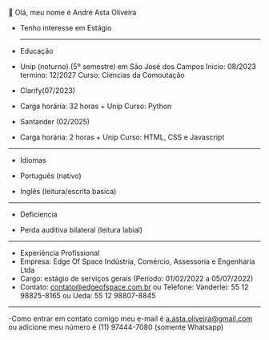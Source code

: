 👋 Olá, meu nome é André Asta Oliveira
- Tenho interesse em Estágio

  ________________________________________________________________________________________________________________________________________________________________________________________
- Educação

- Unip (noturno) (5º semestre) em São José dos Campos
  Inicio: 08/2023    termino: 12/2027    Curso: Ciencias da Comoutação
  
-  Clarify(07/2023) 
-  Carga horária: 32 horas + Unip  Curso: Python

-  Santander  (02/2025)
-  Carga horária: 2 horas + Unip   Curso: HTML, CSS e Javascript 
___________________________________________________________________________________________________________________________________________________________________________________












- Idiomas
  
- Português (nativo)
- Inglês (leitura/escrita basica)





_____________________________________________________________________________________________________________________________________________________________________________________









- Deficiencia
  
- Perda auditiva bilateral (leitura labial)

_________________________________________________________________________________________________________________________________________________________________________________________












- Experiência Profissional
- Empresa: Edge Of Space Indústria, Comércio, Assessoria e Engenharia Ltda
- Cargo: estágio de serviços gerais (Período: 01/02/2022 a 05/07/2022)
- Contato: contato@edgeofspace.com.br ou Telefone: Vanderlei: 55 12 98825-8165 ou Ueda: 55 12 98807-8845
  
  

  













__________________________________________________________________________________________________________________________________________________________________________________________



-Como entrar em contato comigo meu e-mail é a.asta.oliveira@gmail.com ou adicione meu número é (11) 97444-7080 (somente Whatsapp)


   






  


<!---
AndreAsta13/AndreAsta13 is a ✨ special ✨ repository because its `README.md` (this file) appears on your GitHub profile.
You can click the Preview link to take a look at your changes.
--->
